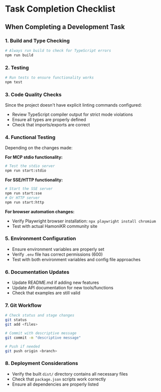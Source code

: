 # Task Completion Checklist

## When Completing a Development Task

### 1. Build and Type Checking
```bash
# Always run build to check for TypeScript errors
npm run build
```

### 2. Testing
```bash
# Run tests to ensure functionality works
npm test
```

### 3. Code Quality Checks
Since the project doesn't have explicit linting commands configured:
- Review TypeScript compiler output for strict mode violations
- Ensure all types are properly defined
- Check that imports/exports are correct

### 4. Functional Testing
Depending on the changes made:

**For MCP stdio functionality:**
```bash
# Test the stdio server
npm run start:stdio
```

**For SSE/HTTP functionality:**
```bash
# Start the SSE server
npm run start:sse
# Or HTTP server
npm run start:http
```

**For browser automation changes:**
- Verify Playwright browser installation: `npx playwright install chromium`
- Test with actual HamoniKR community site

### 5. Environment Configuration
- Ensure environment variables are properly set
- Verify `.env` file has correct permissions (600)
- Test with both environment variables and config file approaches

### 6. Documentation Updates
- Update README.md if adding new features
- Update API documentation for new tools/functions
- Check that examples are still valid

### 7. Git Workflow
```bash
# Check status and stage changes
git status
git add <files>

# Commit with descriptive message
git commit -m "descriptive message"

# Push if needed
git push origin <branch>
```

### 8. Deployment Considerations
- Verify the built `dist/` directory contains all necessary files
- Check that `package.json` scripts work correctly
- Ensure all dependencies are properly listed